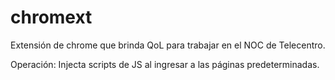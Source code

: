 # chromext

Extensión de chrome que brinda QoL para trabajar en el NOC de Telecentro.

Operación:
Injecta scripts de JS al ingresar a las páginas predeterminadas.
